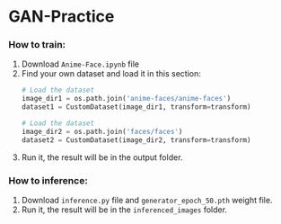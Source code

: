 # GAN-Practice

### How to train:
1. Download `Anime-Face.ipynb` file
2. Find your own dataset and load it in this section:
    ```python
    # Load the dataset
    image_dir1 = os.path.join('anime-faces/anime-faces')
    dataset1 = CustomDataset(image_dir1, transform=transform)
    
    # Load the dataset
    image_dir2 = os.path.join('faces/faces')
    dataset2 = CustomDataset(image_dir2, transform=transform)
    ```
3. Run it, the result will be in the output folder.

### How to inference:
1. Download `inference.py` file and `generator_epoch_50.pth` weight file.
2. Run it, the result will be in the `inferenced_images` folder.
